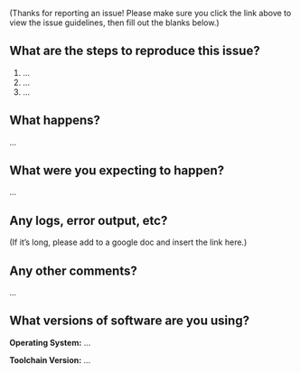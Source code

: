 (Thanks for reporting an issue! Please make sure you click the link above to view the issue guidelines, then fill out the blanks below.)

What are the steps to reproduce this issue?
-------------------------------------------
1. …
2. …
3. …

What happens?
-------------
…

What were you expecting to happen?
----------------------------------
…

Any logs, error output, etc?
----------------------------
(If it’s long, please add to a google doc and insert the link here.)


Any other comments?
-------------------
…

What versions of software are you using?
----------------------------------------
**Operating System:** …

**Toolchain Version:** …